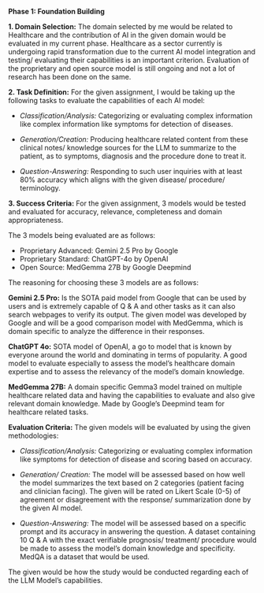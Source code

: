 **Phase 1: Foundation Building**

**1. Domain Selection:**
The domain selected by me would be related to Healthcare and the contribution of AI in the given domain would be evaluated in my current phase. Healthcare as a sector currently is undergoing rapid transformation due to the current AI model integration and testing/ evaluating their capabilities is an important criterion. Evaluation of the proprietary and open source model is still ongoing and not a lot of research has been done on the same.

**2. Task Definition:**
For the given assignment, I would be taking up the following tasks to evaluate the capabilities of each AI model:

- *Classification/Analysis:* Categorizing or evaluating complex information like complex information like symptoms for detection of diseases.

- *Generation/Creation:* Producing healthcare related content from these clinical notes/ knowledge sources for the LLM to summarize to the patient, as to symptoms, diagnosis and the procedure done to treat it.

- *Question-Answering:* Responding to such user inquiries with at least 80% accuracy which aligns with the given disease/ procedure/ terminology.


**3. Success Criteria:**
For the given assignment, 3 models would be tested and evaluated for accuracy, relevance, completeness and domain appropriateness.

The 3 models being evaluated are as follows:

- Proprietary Advanced: Gemini 2.5 Pro by Google 
- Proprietary Standard: ChatGPT-4o by OpenAI 
- Open Source: MedGemma 27B by Google Deepmind 

The reasoning for choosing these 3 models are as follows:

**Gemini 2.5 Pro:** 
Is the SOTA paid model from Google that can be used by users and is extremely capable of Q & A and other tasks as it can also search webpages to verify its output.
The given model was developed by Google and will be a good comparison model with MedGemma, which is domain specific to analyze the difference in their responses.

**ChatGPT 4o:**
SOTA model of OpenAI, a go to model that is known by everyone around the world and dominating in terms of popularity. A good model to evaluate especially to assess the model’s healthcare domain expertise and to assess the relevancy of the model’s domain knowledge.

**MedGemma 27B:**
A domain specific Gemma3 model trained on multiple healthcare related data and having the capabilities to evaluate and also give relevant domain knowledge. Made by Google’s Deepmind team for healthcare related tasks. 

**Evaluation Criteria:**
The given models will be evaluated by using the given methodologies:

- *Classification/Analysis:* Categorizing or evaluating complex information like symptoms for detection of disease and scoring based on accuracy.

- *Generation/ Creation:* The model will be assessed based on how well the model summarizes the text based on 2 categories (patient facing and clinician facing). The given will be rated on Likert Scale (0-5) of agreement or disagreement with the response/ summarization done by the given AI model.

- *Question-Answering:* The model will be assessed based on a specific prompt and its accuracy in answering the question. A dataset containing 10 Q & A with the exact verifiable prognosis/ treatment/ procedure would be made to assess the model’s domain knowledge and specificity. MedQA is a dataset that would be used.
  
The given would be how the study would be conducted regarding each of the LLM Model’s capabilities.
